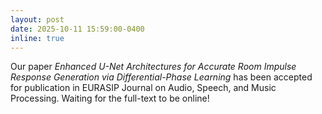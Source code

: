 ```yaml
---
layout: post
date: 2025-10-11 15:59:00-0400
inline: true
---
```


Our paper *Enhanced U-Net Architectures for Accurate Room Impulse Response Generation via Differential-Phase Learning* has been accepted for publication in EURASIP Journal on Audio, Speech, and Music Processing. Waiting for the full-text to be online!
<!-- [Check it out!](https://doi.org/10.1007/s11227-024-06807-1). -->